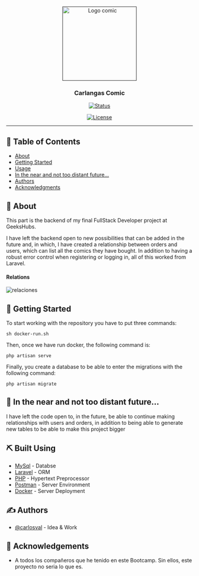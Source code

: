 <p align="center">
  <a href="" rel="noopener">
 <img width=200px height=200px src="https://user-images.githubusercontent.com/75422798/117887152-92b11880-b2b0-11eb-8c83-87770af0e10a.png" alt="Logo comic"></a>
</p>

<h3 align="center">Carlangas Comic</h3>

<div align="center">

[![Status](https://img.shields.io/badge/status-active-success.svg)]()

[![License](https://img.shields.io/badge/license-MIT-blue.svg)](/LICENSE)

</div>

---



## 📝 Table of Contents

- [About](#about)
- [Getting Started](#getting_started)
- [Usage](#usage)
- [In the near and not too distant future...](#future_scope)
- [Authors](#authors)
- [Acknowledgments](#acknowledgement)

## 🧐 About <a name = "about"></a>

This part is the backend of my final FullStack Developer project at GeeksHubs.

I have left the backend open to new possibilities that can be added in the future and, in which, I have created a relationship between orders and users, which can list all the comics they have bought.
In addition to having a robust error control when registering or logging in, all of this worked from Laravel.

#### Relations

![relaciones](https://user-images.githubusercontent.com/75422798/117885841-a22f6200-b2ae-11eb-81f0-0162077e78dc.jpg)

## 🏁 Getting Started <a name = "getting_started"></a>
To start working with the repository you have to put three commands:

```
sh docker-run.sh
```
Then, once we have run docker, the following command is:

```
php artisan serve
```
Finally, you create a database to be able to enter the migrations with the following command:

```
php artisan migrate
```

## 🚀 In the near and not too distant future... <a name = "future_scope"></a>


I have left the code open to, in the future, be able to continue making relationships with users and orders, in addition to being able to generate new tables to be able to make this project bigger


## ⛏️ Built Using <a name = "built_using"></a>

- [MySql](https://www.mysql.com/) - Databse
- [Laravel](https://laravel.com/) - ORM
- [PHP](https://www.php.net/) - Hypertext Preprocessor
- [Postman](https://learning.postman.com/docs/getting-started/introduction/) - Server Environment
- [Docker](https://docs.docker.com/) - Server Deployment

## ✍️ Authors <a name = "authors"></a>

- [@carlosval](https://github.com/Carlos-Val) - Idea & Work

## 🎉 Acknowledgements <a name = "acknowledgement"></a>

-  A todos los compañeros que he tenido en este Bootcamp. Sin ellos, este proyecto no seria lo que es.
